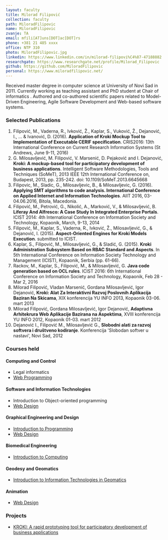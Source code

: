 ```yaml
---
layout: faculty
title: Milorad Filipović
collection: faculty
path: MiloradFilipovic
name: MiloradFilipovic
zvanje: TA
email: mfili[AT]uns[DOT]ac[DOT]rs
phone: +381 21 485 xxxx
office: NTP 310
photo: MiloradFilipovic.jpg
linkedin: https://www.linkedin.com/in/milorad-filipovi%C4%87-47188882
researchgate: https://www.researchgate.net/profile/Milorad_Filipovic
github: https://github.com/MiloradFilipovic
personal: https://www.miloradfilipovic.net/
---
```


Received master degree in computer science at University of Novi Sad in 2011. Currently working as teaching assistant and PhD student at Chair of informatics . Authored and co-authored scientific papers related to Model-Driven Engineering, Agile Software Development and Web-based software systems.

### Selected Publications

1.  Filipović, M., Vaderna, R., Ivković, Ž., Kaplar, S., Vuković, Ž., Dejanović, I., ... & Ivanović, D. (2016). **Application of Kroki Mockup Tool to Implementation of Executable CERIF specification**. CRIS2016: 13th International Conference on Current Research Information Systems (St Andrews, June 9-11, 2016)
2.  G. Milosavljević, M. Filipović, V. Marsenić, D. Pejaković and I. Dejanović, **Kroki: A mockup-based tool for participatory development of business applications**. Intelligent Software Methodologies, Tools and Techniques (SoMeT), 2013 IEEE 12th International Conference on, Budapest, 2013, pp. 235-242. doi: 10.1109/SoMeT.2013.6645668
3.  Filipovic, M., Sladic, G., Milosavljevic, B., & Milosavljevic, G. (2016). **Applying SMT algorithms to code analysis. International Conference on Applied Internet and Information Technologies**. AIIT 2016, 03-04.06.2016, Bitola, Macedonia.
4.  Filipović, M., Petrović, G., Nikolić, A., Marković, V., & Milosavljević, B. **Liferay And Alfresco: A Case Study In Integrated Enterprise Portals**. ICIST 2014: 4th International Conference on Information Society and Technology, Kopaonik, March, 9-13, 2014
5.  Filipović, M., Kaplar, S., Vaderna, R., Ivković, Ž., Milosavljević, G., & Dejanović, I. (2015). **Aspect-Oriented Engines for Kroki Models Execution**. submitted to ICIST.
6.	Kaplar, S., Filipović, M., Milosavljević, G., & Sladić, G. (2015). **Kroki Administration Subsystem Based on RBAC Standard and Aspects**. In 5th International Conference on Information Society Technology and Management (ICIST), Kopaonik, Serbia (pp. 61-66).
7.  Rackov, M., Kaplar, S., Filipović, M., & Milosavljević, G. **Java code generation based on OCL rules**. ICIST 2016: 6th International Conference on Information Society and Technology, Kopaonik, Feb 28 - Mar 2, 2016
8.  Milorad Filipović, Vladan Marsenić, Gordana Milosavljević, Igor Dejanović, **Kroki: Alat Za Interaktivni Razvoj Poslovnih Aplikacija Baziran Na Skicama**, XIX konferencija YU INFO 2013, Kopaonik 03-06. mart 2013
9.  Milorad Filipović, Gordana Milosavljević, Igor Dejanović, **Adaptivna Arhitekrura Web Aplikacije Bazirana na Aspektima**, XVIII konferencija YU INFO 2012, Kopaonik 01-03. mart 2012
10. Dejanović I., Filipović M., Milosavljević G., **Slobodni alati za razvoj softvera i društveno kodiranje**. Konferencija 'Slobodan softver u nastavi', Novi Sad, 2012

### Courses held

#### Computing and Control

* Legal informatics
* [Web Programming](http://informatika.ftn.uns.ac.rs/WP/)

#### Software and Information Technologies

* Introduction to Object-oriented programming
* [Web Design](http://informatika.ftn.uns.ac.rs/WDS/)

#### Graphical Engineering and Design

* [Introduction to Programming](http://informatika.ftn.uns.ac.rs/OPG/)
* [Web Design](http://informatika.ftn.uns.ac.rs/WDG/)

#### Biomedical Engineering

* [Introduction to Computing](http://informatika.ftn.uns.ac.rs/OR/)

#### Geodesy and Geomatics

* [Introduction to Information Technologies in Geomatics](http://informatika.ftn.uns.ac.rs/UITG/)

#### Animation

* [Web Design](http://informatika.ftn.uns.ac.rs/WDA/)

### Projects

* [KROKI: A rapid prototyping tool for participatory development of business applications](http://www.kroki-mde.net/)
